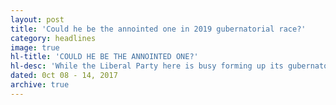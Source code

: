```yaml
---
layout: post
title: 'Could he be the annointed one in 2019 gubernatorial race?'
category: headlines
image: true
hl-title: 'COULD HE BE THE ANNOINTED ONE?'
hl-desc: 'While the Liberal Party here is busy forming up its gubernatorial tandem in 2019, Cabinet Sec. Jun Evasco (left with mic), a prospective gubernatorial bet himself addressing the participants of the regional cooperative congress held at Bohol Tropics this city last week. Evasco is being highlighted in the photo as Administrator BenjieOliva, Usec. OrlandoRavanera and members of the Regional Cooperative Development Council (RCDC) and the participant listen.  '
dated: 0ct 08 - 14, 2017
archive: true
---
```


